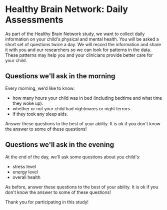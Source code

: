 # Healthy Brain Network: Daily Assessments

As part of the Healthy Brain Network study, we want to collect daily information on your child's physical and mental health. 
You will be asked a short set of questions twice a day. We will record the information and share it with you and our researchers
so we can look for patterns in the data. These patterns may help you and your clinicians provide better care for your child.

## Questions we'll ask in the morning

Every morning, we'd like to know:

* how many hours your child was in bed (including bedtime and what time they woke up).
* whether or not your child had nightmares or night terrors
* if they took any sleep aids.

Answer these questions to the best of your ability. It is ok if you don't know the answer to some of these questions!

## Questions we'll ask in the evening

At the end of the day, we'll ask some questions about you child's:

* stress level
* energy level
* overall health

As before, answer these questions to the best of your ability. 
It is ok if you don't know the answer to some of these questions!

Thank you for participating in this study!
